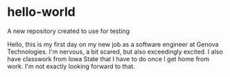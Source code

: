 # hello-world
A new repository created to use for testing

Hello, this is my first day on my new job as a software engineer at Genova Technologies. I'm nervous, a bit scared, but also exceedingly excited. I also have classwork from Iowa State that I have to do once I get home from work. I'm not exactly looking forward to that.
